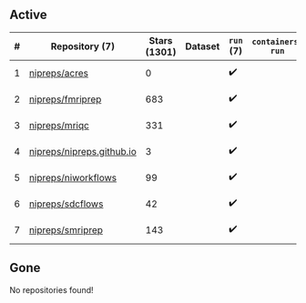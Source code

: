 ## Active
| # | Repository (7) | Stars (1301) | Dataset | `run` (7) | `containers-run` | Last Modified |
| --- | --- | --- | --- | --- | --- | --- |
| 1 | [nipreps/acres](https://github.com/nipreps/acres) | 0 |  | :heavy_check_mark: |  | 2025-06-18 11:37:23+00:00 |
| 2 | [nipreps/fmriprep](https://github.com/nipreps/fmriprep) | 683 |  | :heavy_check_mark: |  | 2025-07-15 20:28:24+00:00 |
| 3 | [nipreps/mriqc](https://github.com/nipreps/mriqc) | 331 |  | :heavy_check_mark: |  | 2025-06-04 12:23:07+00:00 |
| 4 | [nipreps/nipreps.github.io](https://github.com/nipreps/nipreps.github.io) | 3 |  | :heavy_check_mark: |  | 2025-07-21 03:04:38+00:00 |
| 5 | [nipreps/niworkflows](https://github.com/nipreps/niworkflows) | 99 |  | :heavy_check_mark: |  | 2025-07-06 18:14:32+00:00 |
| 6 | [nipreps/sdcflows](https://github.com/nipreps/sdcflows) | 42 |  | :heavy_check_mark: |  | 2025-06-19 15:50:47+00:00 |
| 7 | [nipreps/smriprep](https://github.com/nipreps/smriprep) | 143 |  | :heavy_check_mark: |  | 2025-06-11 00:33:34+00:00 |

## Gone
No repositories found!
